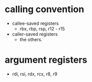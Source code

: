 # calling convention
- callee-saved registers
    + rbx, rbp, rsp, r12 - r15
- caller-saved registers
    + the others.

# argument registers
- rdi, rsi, rdx, rcx, r8, r9
